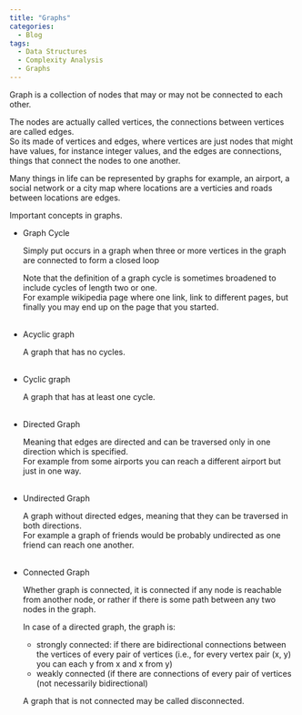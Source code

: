 ```yaml
---
title: "Graphs"
categories:
  - Blog
tags:
  - Data Structures
  - Complexity Analysis
  - Graphs
---
```


Graph is a collection of nodes that may or may not be connected to each other.

The nodes are actually called vertices, the connections between vertices are called edges.<br>
So its made of vertices and edges, where vertices are just nodes that might have values, for instance integer values, and the edges are connections, things that connect the nodes to one another.

Many things in life can be represented by graphs for example, an airport, a social network or a city map where locations are a verticies and roads between locations are edges. 

Important concepts in graphs.

- Graph Cycle

    Simply put occurs in a graph when three or more vertices in the graph are connected to form a closed loop<br>
    
    Note that the definition of a graph cycle is sometimes broadened to include cycles of length two or one.<br>
    For example wikipedia page where one link, link to different pages, but finally you may end up on the page that you started.<br><br>
    

- Acyclic graph
    
    A graph that has no cycles.<br><br>
    
- Cyclic graph
    
    A graph that has at least one cycle.<br><br>
    
- Directed Graph
    
    Meaning that edges are directed and can be traversed only in one direction which is specified.<br>
    For example from some airports you can reach a different airport but just in one way.<br><br>
    
- Undirected Graph
    
    A graph without directed edges, meaning that they can be traversed in both directions.<br>
    For example a graph of friends would be probably undirected as one friend can reach one another.<br><br>
    
- Connected Graph
    
    Whether graph is connected, it is connected if any node is reachable from another node, or rather if there is some path between any two nodes in the graph. 
    
    In case of a directed graph, the graph is:
    
    - strongly connected: if there are bidirectional connections between the vertices of every pair of vertices (i.e., for every vertex pair (x, y) you can each y from x and x from y)
    - weakly connected (if there are connections of every pair of vertices (not necessarily bidirectional)
    
    A graph that is not connected may be called disconnected.
